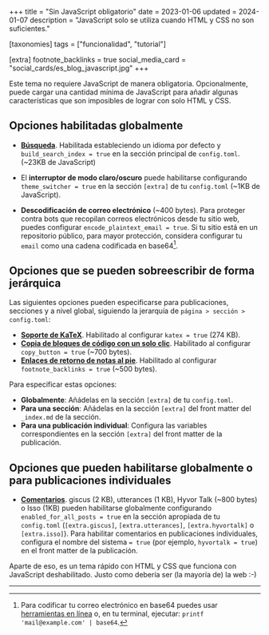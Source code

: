 +++
title = "Sin JavaScript obligatorio"
date = 2023-01-06
updated = 2024-01-07
description = "JavaScript solo se utiliza cuando HTML y CSS no son suficientes."

[taxonomies]
tags = ["funcionalidad", "tutorial"]

[extra]
footnote_backlinks = true
social_media_card = "social_cards/es_blog_javascript.jpg"
+++

Este tema no requiere JavaScript de manera obligatoria. Opcionalmente, puede cargar una cantidad mínima de JavaScript para añadir algunas características que son imposibles de lograr con solo HTML y CSS.

## Opciones habilitadas globalmente

- [**Búsqueda**](@/blog/mastering-tabi-settings/index.es.md#busqueda). Habilitada estableciendo un idioma por defecto y `build_search_index = true` en la sección principal de `config.toml`. (~23KB de JavaScript)

- El **interruptor de modo claro/oscuro** puede habilitarse configurando `theme_switcher = true` en la sección `[extra]` de tu `config.toml` (~1KB de JavaScript).

- **Descodificación de correo electrónico** (~400 bytes). Para proteger contra bots que recopilan correos electrónicos desde tu sitio web, puedes configurar `encode_plaintext_email = true`. Si tu sitio está en un repositorio público, para mayor protección, considera configurar tu `email` como una cadena codificada en base64[^1].

## Opciones que se pueden sobreescribir de forma jerárquica

Las siguientes opciones pueden especificarse para publicaciones, secciones y a nivel global, siguiendo la jerarquía de `página > sección > config.toml`:

- [**Soporte de KaTeX**](@/blog/markdown/index.es.md#katex). Habilitado al configurar `katex = true` (274 KB).
- [**Copia de bloques de código con un solo clic**](@/blog/markdown/index.es.md#bloque-de-codigo). Habilitado al configurar `copy_button = true` (~700 bytes).
- [**Enlaces de retorno de notas al pie**](@/blog/markdown/index.es.md#1). Habilitado al configurar `footnote_backlinks = true` (~500 bytes).

Para especificar estas opciones:

- **Globalmente**: Añádelas en la sección `[extra]` de tu `config.toml`.
- **Para una sección**: Añádelas en la sección `[extra]` del front matter del `_index.md` de la sección.
- **Para una publicación individual**: Configura las variables correspondientes en la sección `[extra]` del front matter de la publicación.

## Opciones que pueden habilitarse globalmente o para publicaciones individuales

- [**Comentarios**](@/blog/comments/index.es.md). giscus (2 KB), utterances (1 KB), Hyvor Talk (~800 bytes) o Isso (1KB) pueden habilitarse globalmente configurando `enabled_for_all_posts = true` en la sección apropiada de tu `config.toml` (`[extra.giscus]`, `[extra.utterances]`, `[extra.hyvortalk]` o `[extra.isso]`). Para habilitar comentarios en publicaciones individuales, configura el nombre del sistema `= true` (por ejemplo, `hyvortalk = true`) en el front matter de la publicación.

Aparte de eso, es un tema rápido con HTML y CSS que funciona con JavaScript deshabilitado. Justo como debería ser (la mayoría de) la web :-)

---

[^1]: Para codificar tu correo electrónico en base64 puedes usar [herramientas en línea](https://www.base64encode.org/) o, en tu terminal, ejecutar: `printf 'mail@example.com' | base64`.
